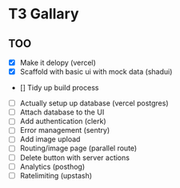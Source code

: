 # T3 Gallary

## TOO

- [x] Make it delopy (vercel)
- [x] Scaffold with basic ui with mock data (shadui)
- [] Tidy up build process
- [ ] Actually setup up database (vercel postgres)
- [ ] Attach database to the UI
- [ ] Add authentication (clerk)
- [ ] Error management (sentry)
- [ ] Add image upload
- [ ] Routing/image page (parallel route)
- [ ] Delete button with server actions
- [ ] Analytics (posthog)
- [ ] Ratelimiting (upstash)
